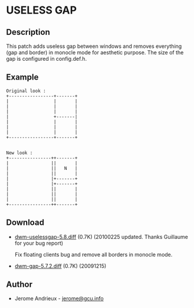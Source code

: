 # USELESS GAP

## Description

This patch adds useless gap between windows and removes everything (gap and border) in monocle mode for aesthetic purpose. 
The size of the gap is configured in config.def.h.

## Example

	Original look :
	+-----------------+-------+
	|                 |       |
	|                 |       |
	|                 |       |
	|                 +-------|
	|                 |       |
	|                 |       |
	|                 |       |
	+-----------------+-------+


	New look :
	+----------------++-------+
	|                ||       |
	|                ||   N   |
	|                ||       |
	|                |+-------+
	|                |+-------+
	|                ||       |
	|                ||       |
	|                ||       |
	+----------------++-------+

## Download

 * [dwm-uselessgap-5.8.diff](dwm-uselessgap-5.8.diff) (0.7K) (20100225 updated. Thanks Guillaume for your bug report)
   
	Fix floating clients bug and remove all borders in monocle mode.
 
 * [dwm-gap-5.7.2.diff](dwm-gap-5.7.2.diff) (0.7K) (20091215)

## Author

 * Jerome Andrieux - <jerome@gcu.info>
